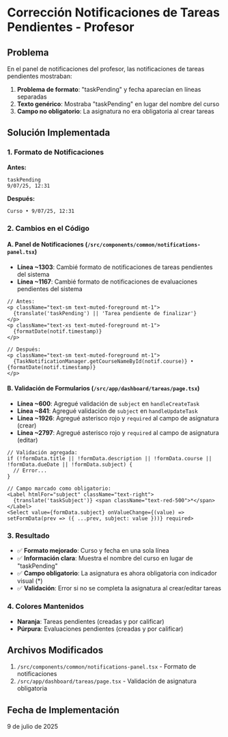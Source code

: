# Corrección Notificaciones de Tareas Pendientes - Profesor

## Problema
En el panel de notificaciones del profesor, las notificaciones de tareas pendientes mostraban:
1. **Problema de formato**: "taskPending" y fecha aparecían en líneas separadas
2. **Texto genérico**: Mostraba "taskPending" en lugar del nombre del curso
3. **Campo no obligatorio**: La asignatura no era obligatoria al crear tareas

## Solución Implementada

### 1. Formato de Notificaciones
**Antes:**
```
taskPending
9/07/25, 12:31
```

**Después:**
```
Curso • 9/07/25, 12:31
```

### 2. Cambios en el Código

#### A. Panel de Notificaciones (`/src/components/common/notifications-panel.tsx`)
- **Línea ~1303**: Cambié formato de notificaciones de tareas pendientes del sistema
- **Línea ~1167**: Cambié formato de notificaciones de evaluaciones pendientes del sistema

```tsx
// Antes:
<p className="text-sm text-muted-foreground mt-1">
  {translate('taskPending') || 'Tarea pendiente de finalizar'}
</p>
<p className="text-xs text-muted-foreground mt-1">
  {formatDate(notif.timestamp)}
</p>

// Después:
<p className="text-sm text-muted-foreground mt-1">
  {TaskNotificationManager.getCourseNameById(notif.course)} • {formatDate(notif.timestamp)}
</p>
```

#### B. Validación de Formularios (`/src/app/dashboard/tareas/page.tsx`)
- **Línea ~600**: Agregué validación de `subject` en `handleCreateTask`
- **Línea ~841**: Agregué validación de `subject` en `handleUpdateTask`
- **Línea ~1926**: Agregué asterisco rojo y `required` al campo de asignatura (crear)
- **Línea ~2797**: Agregué asterisco rojo y `required` al campo de asignatura (editar)

```tsx
// Validación agregada:
if (!formData.title || !formData.description || !formData.course || !formData.dueDate || !formData.subject) {
  // Error...
}

// Campo marcado como obligatorio:
<Label htmlFor="subject" className="text-right">
  {translate('taskSubject')} <span className="text-red-500">*</span>
</Label>
<Select value={formData.subject} onValueChange={(value) => setFormData(prev => ({ ...prev, subject: value }))} required>
```

### 3. Resultado
- ✅ **Formato mejorado**: Curso y fecha en una sola línea
- ✅ **Información clara**: Muestra el nombre del curso en lugar de "taskPending"
- ✅ **Campo obligatorio**: La asignatura es ahora obligatoria con indicador visual (*)
- ✅ **Validación**: Error si no se completa la asignatura al crear/editar tareas

### 4. Colores Mantenidos
- **Naranja**: Tareas pendientes (creadas y por calificar)
- **Púrpura**: Evaluaciones pendientes (creadas y por calificar)

## Archivos Modificados
1. `/src/components/common/notifications-panel.tsx` - Formato de notificaciones
2. `/src/app/dashboard/tareas/page.tsx` - Validación de asignatura obligatoria

## Fecha de Implementación
9 de julio de 2025
